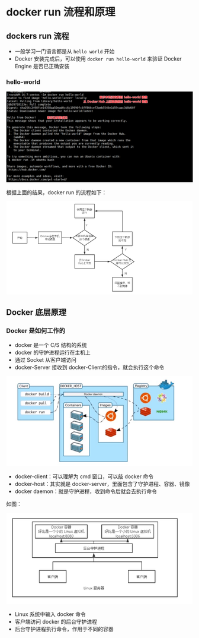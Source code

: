 # docker run 流程和原理

## dockers run 流程

+ 一般学习一门语言都是从 `hello world` 开始
+ Docker 安装完成后，可以使用 `docker run hello-world` 来验证 Docker Engine 是否已正确安装

### hello-world

![hello](./images/hello1.png)

根据上面的结果，docker run 的流程如下：

![hello](./images/hello2.png)

## Docker 底层原理

### Docker 是如何工作的

+ docker 是一个 C/S 结构的系统
+ docker 的守护进程运行在主机上
+ 通过 Socket 从客户端访问
+ docker-Server 接收到 docker-Client的指令，就会执行这个命令

![hello](./images/拉取运行原理.jpg)

- docker-client：可以理解为 cmd 窗口，可以敲 docker 命令
- docker-host：其实就是 docker-server，里面包含了守护进程、容器、镜像
- docker daemon：就是守护进程，收到命令后就会去执行命令

如图：

![hello](./images/hello3.png)

+ Linux 系统中输入 docker 命令
+ 客户端访问 docker 的后台守护进程
+ 后台守护进程执行命令，作用于不同的容器
